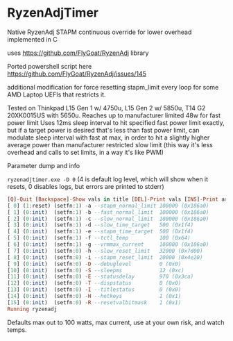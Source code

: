 # RyzenAdjTimer
Native RyzenAdj STAPM continuous override for lower overhead implemented in C

uses https://github.com/FlyGoat/RyzenAdj library

Ported powershell script here
https://github.com/FlyGoat/RyzenAdj/issues/145

additional modification for force resetting stapm_limit every loop for some AMD Laptop UEFIs that restricts it.

Tested on Thinkpad L15 Gen 1 w/ 4750u, L15 Gen 2 w/ 5850u, T14 G2 20XK0015US with 5650u.
Reaches up to manufacturer limited 48w for fast power limit
Uses 12ms sleep interval to hit specified fast power limit exactly, but if a target power is desired that's less than fast power limit, can modulate sleep interval with fast at max, in order to hit a slightly higher average power than manufacturer restricted slow limit (this way it's less overhead and calls to set limits, in a way it's like PWM)

Parameter dump and info

`ryzenadjtimer.exe -D 0` (4 is default log level, which will show when it resets, 0 disables logs, but errors are printed to stderr)
```haskell
[Q]-Quit [Backspace]-Show vals in title [DEL]-Print vals [INS]-Print args
[ 0] (1:reset) (setfn:1) -a --stapm_normal_limit 100000 (0x186a0)
[ 1] (0:init)  (setfn:1) -b --fast_normal_limit  100000 (0x186a0)
[ 2] (0:init)  (setfn:1) -c --slow_normal_limit  100000 (0x186a0)
[ 3] (0:init)  (setfn:1) -d --slow_time_target   500 (0x1f4)
[ 4] (0:init)  (setfn:1) -e --stapm_time_target  500 (0x1f4)
[ 5] (0:init)  (setfn:1) -f --tctl_temp          100 (0x64)
[ 6] (0:init)  (setfn:1) -g --vrmmax_current     100000 (0x186a0)
[ 7] (0:init)  (setfn:0) -h --slow_reset_limit   32000 (0x7d00)
[ 8] (0:init)  (setfn:0) -i --stapm_reset_limit  20000 (0x4e20)
[ 9] (0:init)  (setfn:0) -D --debuglevel         0 (0x0)
[10] (0:init)  (setfn:0) -S --sleepms            12 (0xc)
[11] (0:init)  (setfn:0) -E --statusdelay        970 (0x3ca)
[12] (0:init)  (setfn:0) -T --dispstatus         0 (0x0)
[13] (0:init)  (setfn:0) -I --titlestatus        0 (0x0)
[14] (0:init)  (setfn:0) -H --hotkeys            1 (0x1)
[15] (0:init)  (setfn:0) -R --resetvalbitmask    1 (0x1)
Running ryzenadj
```
Defaults max out to 100 watts, max current, use at your own risk, and watch temps.
